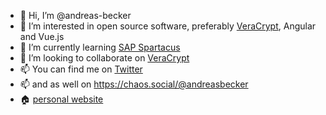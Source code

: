 - 👋 Hi, I’m @andreas-becker
- 👀 I’m interested in open source software, preferably [VeraCrypt](https://github.com/veracrypt/VeraCrypt), Angular and Vue.js
- 🌱 I’m currently learning [SAP Spartacus](https://github.com/SAP/spartacus)
- 💞️ I’m looking to collaborate on [VeraCrypt](https://github.com/veracrypt/VeraCrypt)
- 📫 You can find me on [Twitter](https://twitter.com/andreasbecker)
- 📫 and as well on <a rel="me" href="https://chaos.social/@andreasbecker">https://chaos.social/@andreasbecker</a>
- 🏠 [personal website](http://andreasbecker.de/?ref=github-readme)

<!---
andreas-becker/andreas-becker is a ✨ special ✨ repository because its `README.md` (this file) appears on your GitHub profile.
You can click the Preview link to take a look at your changes.
--->

